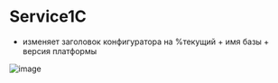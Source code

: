 # Service1C

- изменяет заголовок конфигуратора на %текущий + имя базы + версия платформы

![image](https://github.com/user-attachments/assets/3bcdea1e-837e-4e45-bf89-86d5a648c7dd)


